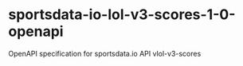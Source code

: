 # sportsdata-io-lol-v3-scores-1-0-openapi
OpenAPI specification for sportsdata.io API vlol-v3-scores
